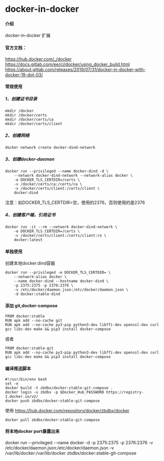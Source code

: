 # docker-in-docker

#### 介绍
docker-in-docker 扩展

#### 官方文档：
https://hub.docker.com/_/docker
https://docs.gitlab.com/ee/ci/docker/using_docker_build.html
https://about.gitlab.com/releases/2019/07/31/docker-in-docker-with-docker-19-dot-03/


#### 常规使用

##### 1、创建证书目录
``` shell
mkdir /docker
mkdir /docker/certs
mkdir /docker/certs/ca
mkdir /docker/certs/client
```

##### 2、创建网络
``` docker
docker network create docker-dind-network
```

##### 3、创建docker-daemon
``` docker
docker run --privileged --name docker-dind -d \
    --network docker-dind-network --network-alias docker \
    -e DOCKER_TLS_CERTDIR=/certs \
    -v /docker/certs/ca:/certs/ca \
    -v /docker/certs/client:/certs/client \
    docker:dind
```

注意：如DOCKER_TLS_CERTDIR=空，使用的2376，否则使用的是2376

##### 4、创建客户端，引用证书
``` docker
docker run -it --rm --network docker-dind-network \
    -e DOCKER_TLS_CERTDIR=/certs \
    -v /docker/certs/client:/certs/client:ro \
    docker:latest
```

#### 单独使用 
创建本地docker:dind容器
``` docker
docker run --privileged -e DOCKER_TLS_CERTDIR= \
    --network-alias docker \
    --name docker-dind --hostname docker-dind \
    -p 2375:2375 -p 2376:2376 \
    -v /etc/docker/daemon.json:/etc/docker/daemon.json \ 
    -d docker:stable-dind
```

#### 添加 git,docker-compose
``` docker
FROM docker:stable
RUN apk add --no-cache git
RUN apk add --no-cache py3-pip python3-dev libffi-dev openssl-dev curl gcc libc-dev make && pip3 install docker-compose
```
或者
``` docker
FROM docker:stable-git
RUN apk add --no-cache py3-pip python3-dev libffi-dev openssl-dev curl gcc libc-dev make && pip3 install docker-compose
```

#### 编译推送脚本
``` shell
#!/usr/bin/env bash
set -e
docker build -t zbdbx/docker:stable-git-compose .
docker login -u zbdbx -p $Docker_Hub_PASSWORD https://registry-1.docker.io/v2/
docker push zbdbx/docker:stable-git-compose
```
使用  https://hub.docker.com/repository/docker/zbdbx/docker
``` shell
docker pull zbdbx/docker:stable-git-compose
```

#### 将本地docker port暴露出来 
docker run --privileged --name docker -d -p 2375:2375 -p 2376:2376 -v /etc/docker/daemon.json:/etc/docker/daemon.json -v /var/lib/docker:/var/lib/docker zbdbx/docker:stable-git-compose
